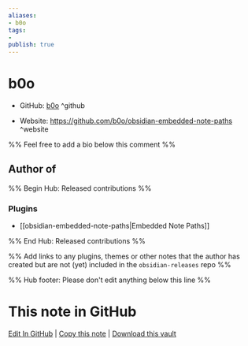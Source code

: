 ```yaml
---
aliases:
- b0o
tags:
- 
publish: true
---
```


# b0o

- GitHub: [b0o](https://github.com/b0o/) ^github
<!-- - Discord: `@` ^discord-->
- Website: <https://github.com/b0o/obsidian-embedded-note-paths> ^website
<!-- - [[Publish sites|Publish site]]: <https://> ^publish-->

%% Feel free to add a bio below this comment %%


## Author of

%% Begin Hub: Released contributions %%
### Plugins
- [[obsidian-embedded-note-paths|Embedded Note Paths]]

%% End Hub: Released contributions %%

%% Add links to any plugins, themes or other notes that the author has created but are not (yet) included in the `obsidian-releases` repo %%

<!--
### Unlisted plugins
-->

<!--
### Others
-->

<!--
## Sponsor this author
-->

<!-- - [[GitHub sponsors]]: [Sponsor @b0o on GitHub Sponsors](https://github.com/sponsors/b0o) ^github-sponsor-->
<!-- - [[Buy me a coffee]]: <https://> ^buy-me-a-coffee-->
<!-- - [[PayPal]]: <https://> ^paypal-->
<!-- - [[Patreon]]: <https://> ^patreon-->

<!--
## Follow this author
-->

<!-- - [[YouTube Channels|On YouTube]]: <https://> ^youtube-->
<!-- - Twitter: <https://> ^twitter-->
<!-- - ... -->

%% Hub footer: Please don't edit anything below this line %%

# This note in GitHub

<span class="git-footer">[Edit In GitHub](https://github.dev/obsidian-community/obsidian-hub/blob/main/01%20-%20Community/People/b0o.md "git-hub-edit-note") | [Copy this note](https://raw.githubusercontent.com/obsidian-community/obsidian-hub/main/01%20-%20Community/People/b0o.md "git-hub-copy-note") | [Download this vault](https://github.com/obsidian-community/obsidian-hub/archive/refs/heads/main.zip "git-hub-download-vault") </span>
